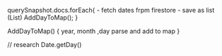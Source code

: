 querySnapshot.docs.forEach{
    - fetch dates frpm firestore
    - save as list (List<String>)
    AddDayToMap();
}

AddDayToMap() {
    year, month ,day parse
    and add to map
}

// research 
Date.getDay()